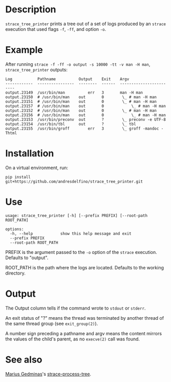 # Description

`strace_tree_printer` prints a tree out of a set of logs produced by an `strace` execution that used flags `-f`, `-ff`, and option `-o`.

# Example

After running `strace -f -ff -o output -s 10000 -tt -v man -H man`, `strace_tree_printer` outputs:

```
Log           Pathname          Output    Exit    Argv
------------  ----------------  --------  ------  ------------------------
output.23149  /usr/bin/man          err   3       man -H man
output.23150  # /usr/bin/man    out       0        \_ # man -H man
output.23151  # /usr/bin/man    out       0        \_ # man -H man
output.23157  # /usr/bin/man    out       0            \_ # man -H man
output.23152  # /usr/bin/man    out       0        \_ # man -H man
output.23156  # /usr/bin/man    out       0            \_ # man -H man
output.23153  /usr/bin/preconv  out       ?        \_ preconv -e UTF-8
output.23154  /usr/bin/tbl      out       ?        \_ tbl
output.23155  /usr/bin/groff        err   3        \_ groff -mandoc -Thtml

```

# Installation

On a virtual environment, run:

```
pip install git+https://github.com/andresdelfino/strace_tree_printer.git
```

# Use

```
usage: strace_tree_printer [-h] [--prefix PREFIX] [--root-path ROOT_PATH]

options:
  -h, --help            show this help message and exit
  --prefix PREFIX
  --root-path ROOT_PATH
```

PREFIX is the argument passed to the `-o` option of the `strace` execution. Defaults to "output".

ROOT_PATH is the path where the logs are located. Defaults to the working directory.

# Output

The Output column tells if the command wrote to `stdout` or `stderr`.

An exit status of "?" means the thread was terminated by another thread of the same thread group (see `exit_group(2)`).

A number sign preceding a pathname and argv means the content mirrors the values of the child's parent, as no `execve(2)` call was found.

# See also

[Marius Gedminas](https://github.com/mgedmin)'s [strace-process-tree](https://github.com/mgedmin/strace-process-tree).